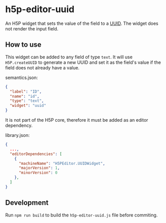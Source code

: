 # h5p-editor-uuid

An H5P widget that sets the value of the field to a [UUID](https://en.wikipedia.org/wiki/Universally_unique_identifier). The widget does not render the input field.

## How to use

This widget can be added to any field of type `text`. It will use `H5P.createUUID` to generate a new UUID and set it as the field's value if the field does not already have a value.

semantics.json:

```json
{
  "label": "ID",
  "name": "id",
  "type": "text",
  "widget": "uuid"
}
```

It is not part of the H5P core, therefore it must be added as an editor dependency.

library.json:

```json
{
  ...,
  "editorDependencies": [
    {
      "machineName": "H5PEditor.UUIDWidget",
      "majorVersion": 1,
      "minorVersion": 0
    },
  ]
}
```

## Development

Run `npm run build` to build the `h5p-editor-uuid.js` file before commiting.
